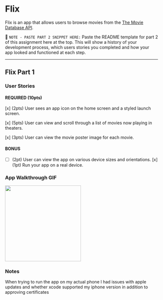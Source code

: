 # Flix

Flix is an app that allows users to browse movies from the [The Movie Database API](http://docs.themoviedb.apiary.io/#).

📝 `NOTE - PASTE PART 2 SNIPPET HERE:` Paste the README template for part 2 of this assignment here at the top. This will show a history of your development process, which users stories you completed and how your app looked and functioned at each step.

---

## Flix Part 1

### User Stories
#### REQUIRED (10pts)
[x] (2pts) User sees an app icon on the home screen and a styled launch screen.

[x] (5pts) User can view and scroll through a list of movies now playing in theaters.

[x] (3pts) User can view the movie poster image for each movie.

#### BONUS
- [ ] (2pt) User can view the app on various device sizes and orientations.
[x] (1pt) Run your app on a real device.

### App Walkthrough GIF
<img src="https://imgur.com/a/mKdxdc9.gif" width=250><br>

### Notes
When trying to run the app on my actual phone I had issues with apple updates and whether xcode supported my iphone version in addition to approving certificates
